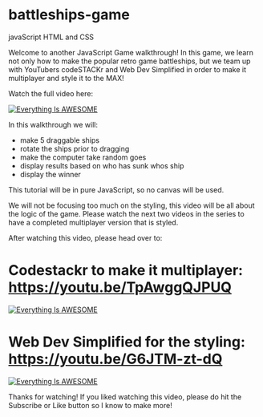 # battleships-game
javaScript HTML and CSS 

Welcome to another JavaScript Game walkthrough! In this game, we learn not only how to make the popular retro game battleships, but we team up with YouTubers codeSTACKr and Web Dev Simplified  in order to make it multiplayer and style it to the MAX!

Watch the full video here: 

[![Everything Is AWESOME](https://img.youtube.com/vi/U64vIhh0TyM/0.jpg)](https://youtu.be/U64vIhh0TyM)

In this walkthrough we will:
- make 5 draggable ships
- rotate the ships prior to dragging
- make the computer take random goes
- display results based on who has sunk whos ship
- display the winner

This tutorial will be in pure JavaScript, so no canvas will be used.

We will not be focusing too much on the styling, this video will be all about the logic of the game. Please watch the next two videos in the series to have a completed multiplayer version that is styled.

After watching this video, please head over to:

# Codestackr to make it multiplayer: https://youtu.be/TpAwggQJPUQ

[![Everything Is AWESOME](https://img.youtube.com/vi/TpAwggQJPUQ/0.jpg)](https://youtu.be/U64vIhh0TyM)

# Web Dev Simplified for the styling: https://youtu.be/G6JTM-zt-dQ

[![Everything Is AWESOME](https://img.youtube.com/vi/G6JTM-zt-dQ/0.jpg)](https://youtu.be/U64vIhh0TyM)

Thanks for watching! If you liked watching this video, please do hit the  Subscribe or Like button so I know to make more!
